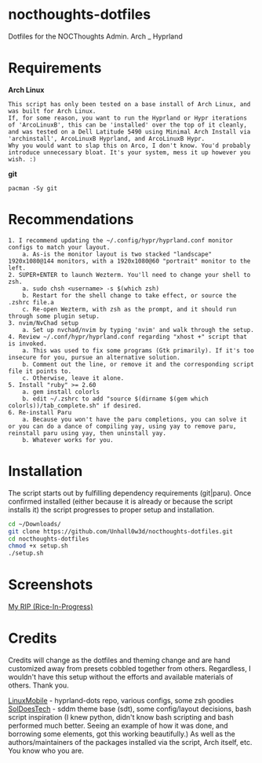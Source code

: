 # nocthoughts-dotfiles
Dotfiles for the NOCThoughts Admin. Arch _ Hyprland


# Requirements

**Arch Linux**
```
This script has only been tested on a base install of Arch Linux, and was built for Arch Linux.
If, for some reason, you want to run the Hyprland or Hypr iterations of 'ArcoLinuxB', this can be 'installed' over the top of it cleanly, and was tested on a Dell Latitude 5490 using Minimal Arch Install via 'archinstall', ArcoLinuxB Hyprland, and ArcoLinuxB Hypr.
Why you would want to slap this on Arco, I don't know. You'd probably introduce unnecessary bloat. It's your system, mess it up however you wish. :)
```

**git**
```
pacman -Sy git
```

# Recommendations

```text
1. I recommend updating the ~/.config/hypr/hyprland.conf monitor configs to match your layout.
    a. As-is the monitor layout is two stacked "landscape" 1920x1080@144 monitors, with a 1920x1080@60 "portrait" monitor to the left.
2. SUPER+ENTER to launch Wezterm. You'll need to change your shell to zsh.
    a. sudo chsh <username> -s $(which zsh)
    b. Restart for the shell change to take effect, or source the .zshrc file.a
    c. Re-open Wezterm, with zsh as the prompt, and it should run through some plugin setup.
3. nvim/NvChad setup
    a. Set up nvchad/nvim by typing 'nvim' and walk through the setup.
4. Review ~/.conf/hypr/hyprland.conf regarding "xhost +" script that is invoked.
    a. This was used to fix some programs (Gtk primarily). If it's too insecure for you, pursue an alternative solution.
    b. Comment out the line, or remove it and the corresponding script file it points to.
    c. Otherwise, leave it alone.
5. Install "ruby" >= 2.60
    a. gem install colorls
    b. edit ~/.zshrc to add "source $(dirname $(gem which colorls))/tab_complete.sh" if desired.
6. Re-install Paru
    a. Because you won't have the paru completions, you can solve it or you can do a dance of compiling yay, using yay to remove paru, reinstall paru using yay, then uninstall yay.
    b. Whatever works for you.
```

# Installation

The script starts out by fulfilling dependency requirements (git|paru).
Once confirmed installed (either because it is already or because the script installs it) the script progresses to proper setup and installation.

```zsh
cd ~/Downloads/
git clone https://github.com/Unhall0w3d/nocthoughts-dotfiles.git
cd nocthoughts-dotfiles
chmod +x setup.sh
./setup.sh
```

# Screenshots

[My RIP (Rice-In-Progress)](https://imgur.com/a/mM3YFSA)

# Credits

Credits will change as the dotfiles and theming change and are hand customized away from presets cobbled together from others. Regardless, I wouldn't have this setup without the efforts and available materials of others. Thank you.

[LinuxMobile](https://github.com/linuxmobile) - hyprland-dots repo, various configs, some zsh goodies
[SolDoesTech](https://github.com/SolDoesTech) - sddm theme base (sdt), some config/layout decisions, bash script inspiration (I knew python, didn't know bash scripting and bash performed much better. Seeing an example of how it was done, and borrowing some elements, got this working beautifully.)
As well as the authors/maintainers of the packages installed via the script, Arch itself, etc. You know who you are.